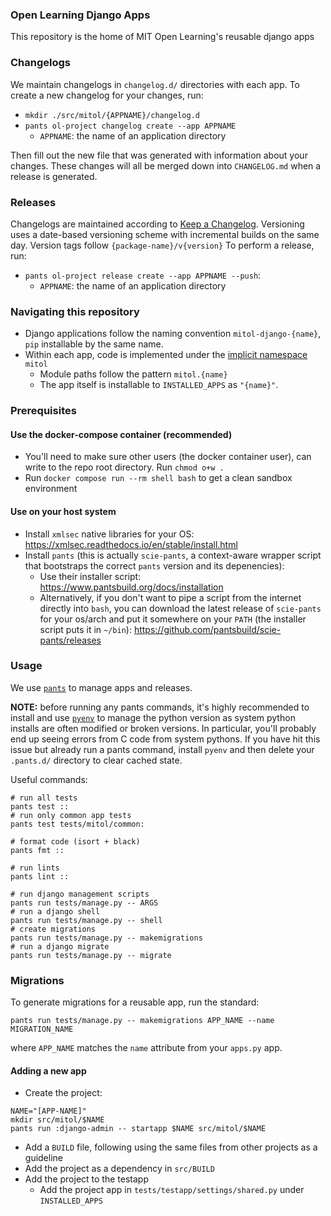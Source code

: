 ### Open Learning Django Apps

This repository is the home of MIT Open Learning's reusable django apps

### Changelogs

We maintain changelogs in `changelog.d/` directories with each app. To create a new changelog for your changes, run:

- `mkdir ./src/mitol/{APPNAME}/changelog.d`
- `pants ol-project changelog create --app APPNAME`
  - `APPNAME`: the name of an application directory

Then fill out the new file that was generated with information about your changes. These changes will all be merged down into `CHANGELOG.md` when a release is generated.

### Releases

Changelogs are maintained according to [Keep a Changelog](https://keepachangelog.com/en/1.0.0/).
Versioning uses a date-based versioning scheme with incremental builds on the same day.
Version tags follow `{package-name}/v{version}`
To perform a release, run:
- `pants ol-project release create --app APPNAME --push`:
  - `APPNAME`: the name of an application directory

### Navigating this repository

- Django applications follow the naming convention `mitol-django-{name}`, `pip` installable by the same name.
- Within each app, code is implemented under the [implicit namespace](https://www.python.org/dev/peps/pep-0420/) `mitol`
  - Module paths follow the pattern `mitol.{name}`
  - The app itself is installable to `INSTALLED_APPS` as `"{name}"`.

### Prerequisites

#### Use the docker-compose container (recommended)

- You'll need to make sure other users (the docker container user), can write to the repo root directory. Run `chmod o+w .`
- Run `docker compose run --rm shell bash` to get a clean sandbox environment

#### Use on your host system

- Install `xmlsec` native libraries for your OS: https://xmlsec.readthedocs.io/en/stable/install.html
- Install `pants` (this is actually `scie-pants`, a context-aware wrapper script that bootstraps the correct `pants` version and its depenencies):
  - Use their installer script: https://www.pantsbuild.org/docs/installation
  - Alternatively, if you don't want to pipe a script from the internet directly into `bash`, you can download the latest release of `scie-pants` for your os/arch and put it somewhere on your `PATH` (the installer script puts it in `~/bin`): https://github.com/pantsbuild/scie-pants/releases


### Usage

We use [`pants`](https://www.pantsbuild.org/) to manage apps and releases.

**NOTE:** before running any pants commands, it's highly recommended to install and use [`pyenv`](https://github.com/pyenv/pyenv) to manage the python version as system python installs are often modified or broken versions. In particular, you'll probably end up seeing errors from C code from system pythons. If you have hit this issue but already run a pants command, install `pyenv` and then delete your `.pants.d/` directory to clear cached state.

Useful commands:
```shell
# run all tests
pants test ::
# run only common app tests
pants test tests/mitol/common:

# format code (isort + black)
pants fmt ::

# run lints
pants lint ::

# run django management scripts
pants run tests/manage.py -- ARGS
# run a django shell
pants run tests/manage.py -- shell  
# create migrations
pants run tests/manage.py -- makemigrations  
# run a django migrate
pants run tests/manage.py -- migrate  
```

### Migrations

To generate migrations for a reusable app, run the standard:

```
pants run tests/manage.py -- makemigrations APP_NAME --name MIGRATION_NAME
```

where `APP_NAME` matches the `name` attribute from your `apps.py` app.

#### Adding a new app

- Create the project:
```shell
NAME="[APP-NAME]"
mkdir src/mitol/$NAME
pants run :django-admin -- startapp $NAME src/mitol/$NAME
```
- Add a `BUILD` file, following using the same files from other projects as a guideline
- Add the project as a dependency in `src/BUILD`
- Add the project to the testapp
  - Add the project app in `tests/testapp/settings/shared.py` under `INSTALLED_APPS`
